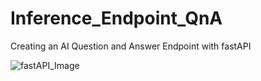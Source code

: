 # Inference_Endpoint_QnA
Creating an AI Question and Answer Endpoint with fastAPI

![fastAPI_Image](https://github.com/user-attachments/assets/e74947d4-ae5d-458f-b9cd-6f2e59f1977e)

